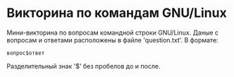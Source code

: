 # Викторина по командам GNU/Linux

Мини-викторина по вопросам командной строки GNU/Linux.
Даные с вопросам и ответами расположены в файле 'question.txt'.
В формате:
```
вопрос$ответ
```
Разделительный знак '$' без пробелов до и после.
